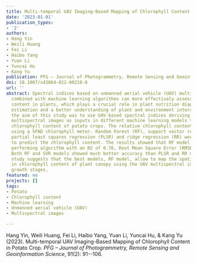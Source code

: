 ```yaml
---
title: Multi-temporal UAV Imaging-Based Mapping of Chlorophyll Content in Potato Crop
date: '2023-01-01'
publication_types:
- '2'
authors:
- Hang Yin
- Weili Huang
- Fei Li
- Haibo Yang
- Yuan Li
- Yuncai Hu
- Kang Yu
publication: PFG – Journal of Photogrammetry, Remote Sensing and Geoinformation Science
doi: 10.1007/s41064-022-00218-8
url: ''
abstract: Spectral indices based on unmanned aerial vehicle (UAV) multispectral images
  combined with machine learning algorithms can more effectively assess chlorophyll
  content in plants, which plays a crucial role in plant nutrition diagnosis, yield
  estimation and a better understanding of plant and environment interactions. Therefore,
  the aim of this study was to use UAV-based spectral indices deriving from UAV-based
  multispectral images as inputs in different machine learning models to predict canopy
  chlorophyll content of potato crops. The relative chlorophyll content was obtained
  using a SPAD chlorophyll meter. Random Forest (RF), support vector regression (SVR),
  partial least squares regression (PLSR) and ridge regression (RR) were employed
  to predict the chlorophyll content. The results showed that RF model was the best
  performing algorithm with an R2 of 0.76, Root Mean Square Error (RMSE) of 1.97.
  Both RF and SVR models showed much better accuracy than PLSR and RR models. This
  study suggests that the best models, RF model, allow to map the spatial variation
  in chlorophyll content of plant canopy using the UAV multispectral images at different
  growth stages.
featured: no
projects: []
tags:
- Potato
- Chlorophyll content
- Machine learning
- Unmanned aerial vehicle (UAV)
- Multispectral images

---
```


Hang Yin, Weili Huang, Fei Li, Haibo Yang, Yuan Li, Yuncai Hu, & Kang Yu (2023). Multi-temporal UAV Imaging-Based Mapping of Chlorophyll Content in Potato Crop. *PFG – Journal of Photogrammetry, Remote Sensing and Geoinformation Science*, 91(2): 91--106.
